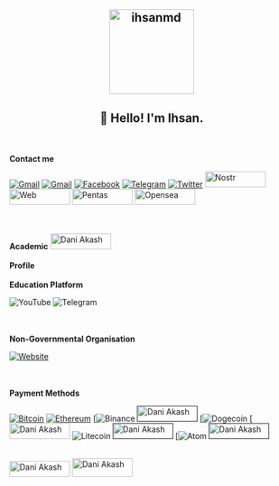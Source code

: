 <h2 align="center"><img align="center" height="150" alt="ihsanmd" src="https://proxy.irismessengers.wtf/insecure/plain/https://member.cash/img/upload/d590fdfdbe.webp" href="https://iris.to/ihsanmd@idt3.com"/></h2>


<h2 align="center">👋 Hello! I'm Ihsan.</h2>

<br>
<br>
<b>Contact me</b>

[![Gmail](https://img.shields.io/badge/Gmail-D14836?style=for-the-badge&logo=gmail&logoColor=white)](mailto:ihsamd@ytjt.org)
[![Gmail](https://img.shields.io/badge/Gmail-D14836?style=for-the-badge&logo=gmail&logoColor=white)](mailto:ihsanmd@skiff.com)
[![Facebook](https://img.shields.io/badge/Facebook-%231877F2.svg?style=for-the-badge&logo=Facebook&logoColor=white)](https://facebook.com/ihsanmd.nft)
[![Telegram](https://img.shields.io/badge/Telegram-2CA5E0?style=for-the-badge&logo=telegram&logoColor=white)](https://t.me/encik_kubis)
[![Twitter](https://img.shields.io/badge/Twitter-%231DA1F2.svg?style=for-the-badge&logo=Twitter&logoColor=white)](https://twitter.com/ihsanmd_)
[<img height="28" width="107" alt="Nostr" src="https://images.indianexpress.com/2022/12/nostr-feat.jpg" />](https://iris.to/ihsanmd@idt3.com) [<img height="28" width="107" alt="Web" src="https://www.kindpng.com/picc/m/137-1372514_my-website-logo-png-transparent-png.png"/>](https://ihsanmd.com)
[<img height="28" width="107" alt="Pentas" src="https://www.pentas.io/pentas-logo-text.svg" />](https://app.pentas.io/user/0xD5DBBEd0c1fb0399A2AAF25bF802bb99Af6EE593) [<img height="28" width="107" alt="Opensea" src="https://storage.googleapis.com/opensea-static/Logomark/OpenSea-Full-Logo%20(dark).png" />](http://opensea.io/0xD5DBBEd0c1fb0399A2AAF25bF802bb99Af6EE593)


<br>
<br>
<b>Academic</b>

<img height="28" width="107" alt="Dani Akash" src="https://encrypted-tbn0.gstatic.com/images?q=tbn:ANd9GcTKPf5kjRx7VKfmgo6NdLz8-EURYaqyWl-ZWA&usqp=CAU"/>
 

<br>
<br>
<b>Profile</b>


<br>
<br>
<b>Education Platform</b>

![YouTube](https://img.shields.io/badge/YouTube-%23FF0000.svg?style=for-the-badge&logo=YouTube&logoColor=white)
![Telegram](https://img.shields.io/badge/Telegram-2CA5E0?style=for-the-badge&logo=telegram&logoColor=white)



<br>
<br>
<b> Non-Governmental Organisation</b>

[![Website](https://img.shields.io/badge/Website-bws.bio-informational?style=flat-square&color=black&logo=vercel&logoColor=white)](https://bws.bio)


<br>
<br>
<b>Payment Methods</b>

[![Bitcoin](https://img.shields.io/badge/Bitcoin-000?style=for-the-badge&logo=bitcoin&logoColor=white)](https://app.starname.me/profile/*ihsanmd/BTC/)
[![Ethereum](https://img.shields.io/badge/Ethereum-3C3C3D?style=for-the-badge&logo=Ethereum&logoColor=white)](https://app.starname.me/profile/*ihsanmd/ETH/)
[![Binance](https://img.shields.io/badge/Binance-FCD535?style=for-the-badge&logo=binance&logoColor=white)
[<img height="28" width="107" alt="Dani Akash" src="https://www.cryptoninjas.net/wp-content/uploads/binance-pay-crypto-ninjas.jpg"/>]()
[![Dogecoin](https://img.shields.io/badge/dogecoin-B59A30?style=for-the-badge&logo=dogecoin&logoColor=white)
[<img height="28" width="107" alt="Dani Akash" src="https://s.yimg.com/ny/api/res/1.2/Bc.g0btKT2fi0fABiRtT0A--/YXBwaWQ9aGlnaGxhbmRlcjt3PTEyMDA7aD02NzU-/https://media.zenfs.com/en/decrypt_media_980/3229960e45b90197e2300cc119f7f5f2"/>
![Litecoin](https://img.shields.io/badge/Litecoin-A6A9AA?style=for-the-badge&logo=Litecoin&logoColor=white)
[<img height="28" width="107" alt="Dani Akash" src="https://mma.prnewswire.com/media/1815294/Osmosis_Logo.jpg?p=facebook"/>]()
[![Atom](https://img.shields.io/badge/Atom-%2366595C.svg?style=for-the-badge&logo=atom&logoColor=white)
[<img height="28" width="107" alt="Dani Akash" src="https://encrypted-tbn0.gstatic.com/images?q=tbn:ANd9GcSPXmzRv4wSt6nwItgvnQW98IwjQbAn_R0_fg&usqp=CAU"/>]()

<br>
<img height="28" width="107" alt="Dani Akash" src="https://adyen.getbynder.com/m/6b88bd989d3ed2a/webimage-pmx-logo-duitnow.jpg" /> <img height="33" width="107" alt="Dani Akash" src="https://camo.githubusercontent.com/d26a3688e30d85c7c0a7317bac72e7d9516e837b4bcf2427cbe7b7850edcceb9/68747470733a2f2f7777772e696b6c616e6c61682e636f6d2f696d616765732f746f797969627061792d7769646765742d736d2d702e706e67" />

